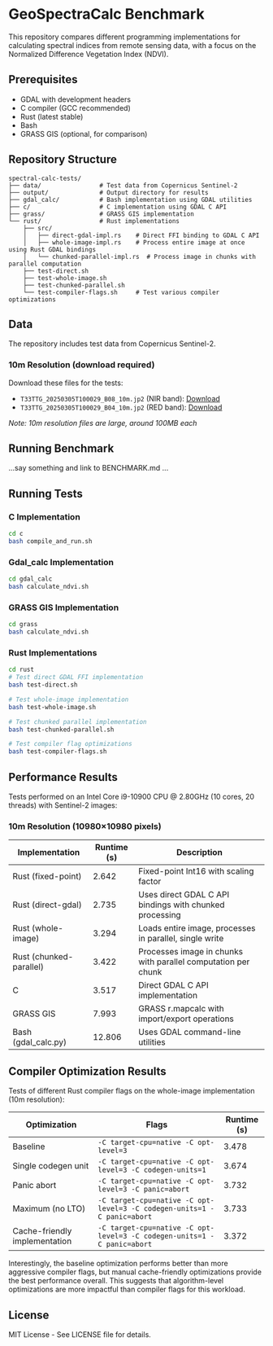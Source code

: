 # GeoSpectraCalc Benchmark

This repository compares different programming implementations for calculating spectral indices from remote sensing data, with a focus on the Normalized Difference Vegetation Index (NDVI).

## Prerequisites

- GDAL with development headers
- C compiler (GCC recommended)
- Rust (latest stable)
- Bash
- GRASS GIS (optional, for comparison)

## Repository Structure

```
spectral-calc-tests/
├── data/                # Test data from Copernicus Sentinel-2
├── output/              # Output directory for results
├── gdal_calc/           # Bash implementation using GDAL utilities
├── c/                   # C implementation using GDAL C API
├── grass/               # GRASS GIS implementation
└── rust/                # Rust implementations
    ├── src/
    │   ├── direct-gdal-impl.rs    # Direct FFI binding to GDAL C API
    │   ├── whole-image-impl.rs    # Process entire image at once using Rust GDAL bindings
    │   └── chunked-parallel-impl.rs  # Process image in chunks with parallel computation
    ├── test-direct.sh
    ├── test-whole-image.sh
    ├── test-chunked-parallel.sh
    └── test-compiler-flags.sh     # Test various compiler optimizations
```

## Data

The repository includes test data from Copernicus Sentinel-2.


### 10m Resolution (download required)
Download these files for the tests:
- `T33TTG_20250305T100029_B08_10m.jp2` (NIR band): [Download](https://test.lorenzobecchi.com/T33TTG_20250305T100029_B08_10m.jp2)
- `T33TTG_20250305T100029_B04_10m.jp2` (RED band): [Download](https://test.lorenzobecchi.com/T33TTG_20250305T100029_B04_10m.jp2)

*Note: 10m resolution files are large, around 100MB each*

## Running Benchmark

...say something and link to BENCHMARK.md ...

## Running Tests

### C Implementation
```bash
cd c
bash compile_and_run.sh
```

### Gdal_calc Implementation
```bash
cd gdal_calc
bash calculate_ndvi.sh
```

### GRASS GIS Implementation
```bash
cd grass
bash calculate_ndvi.sh
```

### Rust Implementations
```bash
cd rust
# Test direct GDAL FFI implementation
bash test-direct.sh

# Test whole-image implementation
bash test-whole-image.sh

# Test chunked parallel implementation
bash test-chunked-parallel.sh

# Test compiler flag optimizations
bash test-compiler-flags.sh
```

## Performance Results

Tests performed on an Intel Core i9-10900 CPU @ 2.80GHz (10 cores, 20 threads) with Sentinel-2 images:


### 10m Resolution (10980×10980 pixels)

| Implementation | Runtime (s) | Description |
|----------------|------------|-------------|
| Rust (fixed-point) | 2.642 | Fixed-point Int16 with scaling factor |
| Rust (direct-gdal) | 2.735 | Uses direct GDAL C API bindings with chunked processing |
| Rust (whole-image) | 3.294 | Loads entire image, processes in parallel, single write |
| Rust (chunked-parallel) | 3.422 | Processes image in chunks with parallel computation per chunk |
| C | 3.517 | Direct GDAL C API implementation |
| GRASS GIS | 7.993 | GRASS r.mapcalc with import/export operations |
| Bash (gdal_calc.py) | 12.806 | Uses GDAL command-line utilities |

## Compiler Optimization Results

Tests of different Rust compiler flags on the whole-image implementation (10m resolution):

| Optimization | Flags | Runtime (s) |
|--------------|-------|-------------|
| Baseline | `-C target-cpu=native -C opt-level=3` | 3.478 |
| Single codegen unit | `-C target-cpu=native -C opt-level=3 -C codegen-units=1` | 3.674 |
| Panic abort | `-C target-cpu=native -C opt-level=3 -C panic=abort` | 3.732 |
| Maximum (no LTO) | `-C target-cpu=native -C opt-level=3 -C codegen-units=1 -C panic=abort` | 3.733 |
| Cache-friendly implementation | `-C target-cpu=native -C opt-level=3 -C codegen-units=1 -C panic=abort` | 3.372 |

Interestingly, the baseline optimization performs better than more aggressive compiler flags, but manual cache-friendly optimizations provide the best performance overall. This suggests that algorithm-level optimizations are more impactful than compiler flags for this workload.

## License

MIT License - See LICENSE file for details.